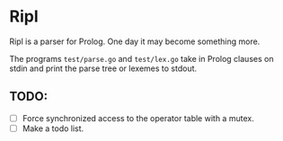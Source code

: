 Ripl
==================================================

Ripl is a parser for Prolog. One day it may become something more.

The programs `test/parse.go` and `test/lex.go` take in Prolog clauses on stdin and print the parse tree or lexemes to stdout.

TODO:
--------------------------------------------------
- [ ] Force synchronized access to the operator table with a mutex.
- [ ] Make a todo list.
